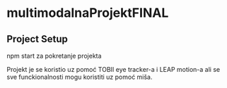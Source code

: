 # multimodalnaProjektFINAL

## Project Setup

npm start za pokretanje projekta

Projekt je se koristio uz pomoć TOBII eye tracker-a i LEAP motion-a ali se
sve funckionalnosti mogu koristiti uz pomoć miša.
